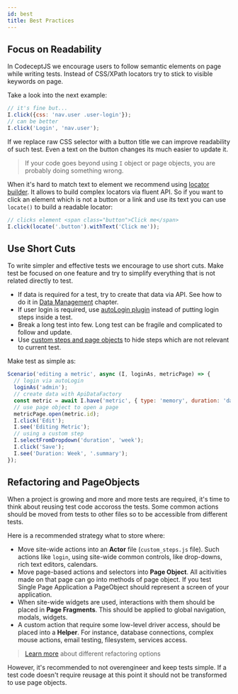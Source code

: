```yaml
---
id: best
title: Best Practices
---
```


## Focus on Readability

In CodeceptJS we encourage users to follow semantic elements on page while writing tests.
Instead of CSS/XPath locators try to stick to visible keywords on page.

Take a look into the next example:

```js
// it's fine but...
I.click({css: 'nav.user .user-login'});
// can be better
I.click('Login', 'nav.user');
```

If we replace raw CSS selector with a button title we can improve readability of such test.
Even a text on the button changes its much easier to update it.

> If your code goes beyond using `I` object or page objects, you are probably doing something wrong.

When it's hard to match text to element we recommend using [locator builder](https://codecept.io/locators#locator-builder). It allows to build complex locators via fluent API.
So if you want to click an element which is not a button or a link and use its text you can use `locate()` to build a readable locator:

```js
// clicks element <span class="button">Click me</span>
I.click(locate('.button').withText('Click me'));
```

## Use Short Cuts

To write simpler and effective tests we encourage to use short cuts.
Make test be focused on one feature and try to simplify everything that is not related directly to test.

* If data is required for a test, try to create that data via API. See how to do it in [Data Management](https://codecept.io/data) chapter.
* If user login is required, use [autoLogin plugin](https://codecept.io/plugins#autoLogin) instead of putting login steps inside a test.
* Break a long test into few. Long test can be fragile and complicated to follow and update.
* Use [custom steps and page objects](https://codecept.io/pageobjects) to hide steps which are not relevant to current test.

Make test as simple as:

```js
Scenario('editing a metric', async (I, loginAs, metricPage) => {
  // login via autoLogin
  loginAs('admin');
  // create data with ApiDataFactory
  const metric = await I.have('metric', { type: 'memory', duration: 'day' })
  // use page object to open a page
  metricPage.open(metric.id);
  I.click('Edit');
  I.see('Editing Metric');
  // using a custom step
  I.selectFromDropdown('duration', 'week');
  I.click('Save');
  I.see('Duration: Week', '.summary');
});
```

## Refactoring and PageObjects

When a project is growing and more and more tests are required, it's time to think about reusing test code accoross the tests. Some common actions should be moved from tests to other files so to be accessible from different tests.

Here is a recommended strategy what to store where:

* Move site-wide actions into an **Actor** file (`custom_steps.js` file). Such actions like `login`, using site-wide common controls, like drop-downs, rich text editors, calendars.
* Move page-based actions and selectors into **Page Object**. All acitivities made on that page can go into methods of page object. If you test Single Page Application a PageObject should represent a screen of your application.
* When site-wide widgets are used, interactions with them should be placed in **Page Fragments**. This should be applied to global navigation, modals, widgets.
* A custom action that require some low-level driver access, should be placed into a **Helper**. For instance, database connections, complex mouse actions, email testing, filesystem, services access.

> [Learn more](https://codecept.io/pageobjects) about different refactoring options

However, it's recommended to not overengineer and keep tests simple. If a test code doesn't require reusage at this point it should not be transformed to use page objects.

